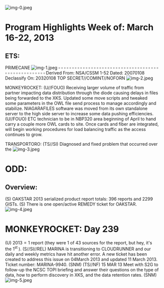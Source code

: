 ![img-0.jpeg](img-0.jpeg)

# Program Highlights Week of: March 16-22, 2013 

## ETS:

PRIMECANE
![img-1.jpeg](img-1.jpeg)
$\square$
$\square$
$\square$
$\square$
$\square$
$\square$
$\square$
$\square$
$\square$
$\square$
$\square$
$\square$
$\square$
$\square$
$\square$
$\square$
$\square$
$\square$
$\square$
$\square$
$\square$
$\square$
$\square$
$\square$
$\square$
$\square$
$\square$
$\square$
$\square$
$\square$
$\square$
$\square$
$\square$
$\square$
$\square$
$\square$
$\square$
$\square$
$\square$
$\square$
$\square$
$\square$
$\square$
$\square$
$\square$
$\square$
$\square$
$\square$
$\square$
$\square$
$\square$
$\square$
Derived From: NSA/CSSM 1-52
Dated: 20070108
Declassify On: 20320108
TOP SECRET//COMINT//NOFORN
![img-2.jpeg](img-2.jpeg)

MONKEYROCKET: (U//FOUO) Receiving larger volume of traffic from partner impacting data distribution through the diode causing delays in files being forwarded to the XKS. Updated some move scripts and tweaked some parameters in the OWL file send process to manage accordingly and stabilize. NIAGARAFILES software was moved from its own standalone server to the high side server to increase some data pushing efficiencies.
(U//FOUO) ETC technician to be in NBP320 area beginning of April to hand carry a couple more OWL cards to site. Once cards and fiber are integrated, will begin working procedures for load balancing traffic as the access continues to grow.

TRANSPORTORO: (TS//SI) Diagnosed and fixed problem that occurred over the
![img-3.jpeg](img-3.jpeg)

# ODD: 

## Overview:

(S) OAKSTAR 2013 serialized product report totals: 396 reports and 2299 GISTs.
(S) There is one open/active REMEDY ticket for OAKSTAR.
![img-4.jpeg](img-4.jpeg)

# MONKEYROCKET: Day 239 

(U) $2013=1$ report (they were 1 of 43 sources for the report, but hey, it's the $1^{\text {st }}$ ).
(S//SI//REL) MARINA is transitioning to CLOUDRUNNER and our daily and weekly metrics have hit another error. A new ticket has been created to address this issue on 04March 2013 and updated 11 March 2013. Ticket number: MARINA-9940. (SNM)
(TS//NF) 15 MAR 13 Meet with S2G to follow-up the NCSC TOPI briefing and answer their questions on the type of data, how to perform discovery in XKS, and the data retention rates. (SNM)
![img-5.jpeg](img-5.jpeg)
